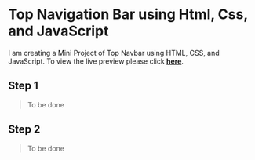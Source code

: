 # Top Navigation Bar using Html, Css, and JavaScript

I am creating a Mini Project of Top Navbar using HTML, CSS, and JavaScript. To view the live preview please click [**here**](https://microservices-sportsshop.github.io/hcj-topnavbar/src/).

## Step 1

> To be done

## Step 2

> To be done

